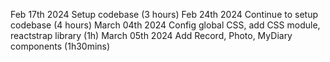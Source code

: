 Feb 17th 2024 Setup codebase (3 hours)
Feb 24th 2024 Continue to setup codebase (4 hours)
March 04th 2024 Config global CSS, add CSS module, reactstrap library (1h)
March 05th 2024 Add Record, Photo, MyDiary components (1h30mins)